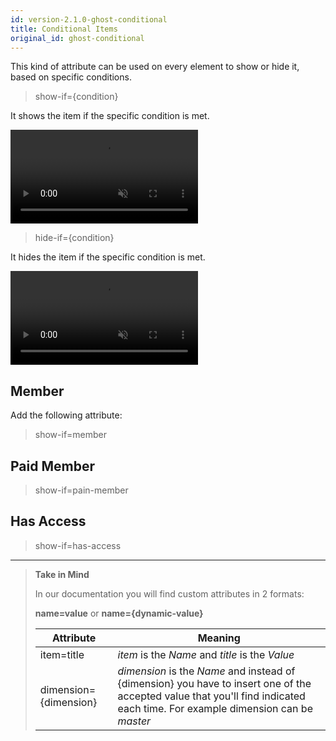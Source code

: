 ```yaml
---
id: version-2.1.0-ghost-conditional
title: Conditional Items
original_id: ghost-conditional
---
```


This kind of attribute can be used on every element to show or hide it, based on specific conditions.

> show-if={condition}

It shows the item if the specific condition is met.
<pre>
<video autoplay muted playsinline="true" loop>
<source src="/assets/conditional-shopify-show-if.webm">
</video>
</pre>

> hide-if={condition}

It hides the item if the specific condition is met.

<video autoplay muted playsinline="true" loop>
<source src="/assets/conditional-shopify-hide-if.webm">
</video>


## Member

Add the following attribute:

> show-if=member


## Paid Member

> show-if=pain-member


## Has Access 

> show-if=has-access

---------
> **Take in Mind**
>
> In our documentation you will find custom attributes in 2 formats:
>
> **name=value** or **name={dynamic-value}**
>
>
> **Attribute**             | **Meaning** | 
> -------------             | --------------- |
> | item=title              | *item* is the *Name* and *title* is the *Value* |
> | dimension={dimension}   | *dimension* is the *Name* and instead of {dimension} you have to insert one of the accepted value that you'll find indicated each time. For example dimension can be *master*|